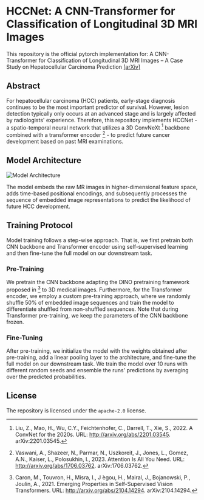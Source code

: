 # HCCNet: A CNN-Transformer for Classification of Longitudinal 3D MRI Images

This repository is the official pytorch implementation for: A CNN-Transformer for Classification of Longitudinal 3D MRI Images – A Case Study on Hepatocellular Carcinoma Prediction [[arXiv]](https://arxiv.org/abs/2501.10733)


## Abstract

For hepatocellular carcinoma (HCC) patients, early-stage diagnosis continues to be the most important predictor of survival. However, lesion detection typically only occurs at an advanced stage and is largely affected by radiologists' experience. Therefore, this repository implements HCCNet - a spatio-temporal neural network that utilizes a 3D ConvNeXt [^1] backbone combined with a transformer encoder [^2] - to predict future cancer development based on past MRI examinations.

## Model Architecture

![Model Architecture](https://github.com/jmnolte/thesis/blob/master/report/figure_outline.png)

The model embeds the raw MR images in higher-dimensional feature space, adds time-based positional encodings, and subsequently processes the sequence of embedded image representations to predict the likelihood of future HCC development.

## Training Protocol

Model training follows a step-wise approach. That is, we first pretrain both CNN backbone and Transformer encoder using self-supervised learning and then fine-tune the full model on our downstream task.

### Pre-Training

We pretrain the CNN backbone adapting the DINO pretraining framework proposed in [^3] to 3D medical images. Furthermore, for the Transformer encoder, we employ a custom pre-training approach, where we randomly shuffle 50% of embedded image sequences and train the model to differentiate shuffled from non-shuffled sequences. Note that during Transformer pre-training, we keep the parameters of the CNN backbone frozen.

### Fine-Tuning

After pre-training, we initialize the model with the weights obtained after pre-training, add a linear pooling layer to the architecture, and fine-tune the full model on our downstream task. We train the model over 10 runs with different random seeds and ensemble the runs' predictions by averaging over the predicted probabilities. 

<!---

## Results

<table>
  <thead>
    <tr>
      <th colspan="3"></th>
      <th colspan="2">Random init</th>
      <th colspan="2">Pretrained init</th>
      <th colspan="1"></th>
    </tr>
    <tr>
      <th>Modality</th>
      <th>Architecture</th>
      <th>Params</th>
      <th>AUPRC</th>
      <th>AUROC</th>
      <th>AUPRC</th>
      <th>AUROC</th>
      <th>Downloads</th>
    </tr>
  </thead>
  <tbody>
    <tr>
      <td>DW-MRI</td>
      <td>HCCNet-F</td>
      <td>12.4M</td>
      <td>0.286</td>
      <td>0.706</td>
      <td>0.690</td>
      <td>0.916</td>
      <td><a href="https://drive.google.com/file/d/1nz3L3FJRdo8fB3AHVqzO5nkyf9FQFvpg/view?usp=sharing" >model weights</a></td>
    </tr>
    <tr>
      <td></td>
      <td>HCCNet-P</td>
      <td>22.0M</td>
      <td>0.309</td>
      <td>0.715</td>
      <td>0.744</td>
      <td>0.936</td>
      <td><a href="https://drive.google.com/file/d/1F9zDDAfxMfzVKSHg8eavjK5DV8t9gGRF/view?usp=sharing" >model weights</a></td>
    </tr>
    <tr>
      <td></td>
      <td>HCCNet-N</td>
      <td>45.9M</td>
      <td>0.269</td>
      <td>0.712</td>
      <td>0.689</td>
      <td>0.930</td>
      <td><a href="https://drive.google.com/file/d/17PFeHEHT-yb7nDKY5hcMmeulptSON9bQ/view?usp=sharing" >model weights</a></td>
    </tr>
    <tr>
      <td></td>
      <td>HCCNet-T</td>
      <td>72.4M</td>
      <td>0.311</td>
      <td>0.717</td>
      <td>0.624</td>
      <td>0.928</td>
      <td><a href="https://drive.google.com/file/d/1XlgSBT_2-fFyVgSimmjvw8jB9A5yp57S/view?usp=sharing" >model weights</a></td>
    </tr>
    <tr>
      <td>T1 DCE-MRI</td>
      <td>HCCNet-F</td>
      <td>12.4M</td>
      <td>0.389</td>
      <td>0.755</td>
      <td>0.436</td>
      <td>0.790</td>
      <td><a href="https://drive.google.com/file/d/1UNWm6OhhPFc_e_STdRRzTIPC_pLWtBBy/view?usp=sharing" >model weights</a></td>
    </tr>
    <tr>
      <td></td>
      <td>HCCNet-P</td>
      <td>22.0M</td>
      <td>0.402</td>
      <td>0.773</td>
      <td>0.450</td>
      <td>0.777</td>
      <td><a href="https://drive.google.com/file/d/1D2kB7LjmetJjLGAIUlK6pO-kLOJEEHxr/view?usp=sharing" >model weights</a></td>
    </tr>
    <tr>
      <td></td>
      <td>HCCNet-N</td>
      <td>45.9M</td>
      <td>0.340</td>
      <td>0.746</td>
      <td>0.388</td>
      <td>0.727</td>
      <td><a href="https://drive.google.com/file/d/1prpkZ6N2wyJZ5_HbCEuSmmSBax3PYVhW/view?usp=sharing" >model weights</a></td>
    </tr>
    <tr>
      <td></td>
      <td>HCCNet-T</td>
      <td>72.4M</td>
      <td>0.361</td>
      <td>0.751</td>
      <td>0.535</td>
      <td>0.779</td>
      <td><a href="https://drive.google.com/file/d/1cRX8bJBYVxura9_txlwTWeJtUcdQJJay/view?usp=sharing" >model weights</a></td>
    </tr>
    <tr>
      <td>T1 IOP & T2-MRI</td>
      <td>HCCNet-F</td>
      <td>12.4M</td>
      <td>0.427</td>
      <td>0.672</td>
      <td>0.223</td>
      <td>0.615</td>
      <td><a href="https://drive.google.com/file/d/1wkoDKHlBxTyYyuy2TBG6XWQyOu8hjZDc/view?usp=sharing" >model weights</a></td>
    </tr>
    <tr>
      <td></td>
      <td>HCCNet-P</td>
      <td>22.0M</td>
      <td>0.349</td>
      <td>0.675</td>
      <td>0.282</td>
      <td>0.666</td>
      <td><a href="https://drive.google.com/file/d/1XcYeggfQKC7RE3ZAKGZ7E8G97djEtLcX/view?usp=sharing" >model weights</a></td>
    </tr>
    <tr>
      <td></td>
      <td>HCCNet-N</td>
      <td>45.9M</td>
      <td>0.319</td>
      <td>0.642</td>
      <td>0.338</td>
      <td>0.703</td>
      <td><a href="https://drive.google.com/file/d/1VYXmZzFYNfCtd160JBtjXjSA_pphwWCV/view?usp=sharing" >model weights</a></td>
    </tr>
    <tr>
      <td></td>
      <td>HCCNet-T</td>
      <td>72.4M</td>
      <td>0.298</td>
      <td>0.632</td>
      <td>0.268</td>
      <td>0.665</td>
      <td><a href="https://drive.google.com/file/d/1y-kkamZEHqGJbhjzUOaCpzbuXibJZQN-/view?usp=sharing" >model weights</a></td>
    </tr>
  </tbody>
</table>

Diffusion weighted MRI's (i.e., DW-MRI) compose a four channel image with diffusion coefficients `b = 0, 150, 400, and 800`. Contrarily, dynamic contrast enhanced T1 weighted MRIs comprise of one pre-contrast and three post-contrast (i.e., late aterial, portal venous, and delayed phase) scans. T1 IOP & T2-MRI comprise T1-weighted in- and out-of-phase MRI as well as T2-weighted MRI with short and long echo times.

## Future Additions

- [x] Add results for diffusion MRI
- [x] Add results for T1 contrast enhanced MRI
- [x] Add results for T1 in- and out-of-phase and T2 MRI 

--->

## License

The repository is licensed under the `apache-2.0` license.

[^1]: Liu, Z., Mao, H., Wu, C.Y., Feichtenhofer, C., Darrell, T., Xie, S., 2022. A ConvNet for the 2020s. URL: http://arxiv.org/abs/2201.03545. arXiv:2201.03545.
[^2]: Vaswani, A., Shazeer, N., Parmar, N., Uszkoreit, J., Jones, L., Gomez, A.N., Kaiser, L., Polosukhin, I., 2023. Attention Is All You Need. URL: http://arxiv.org/abs/1706.03762. arXiv:1706.03762.
[^3]: Caron, M., Touvron, H., Misra, I., J ́egou, H., Mairal, J., Bojanowski, P., Joulin, A., 2021. Emerging Properties in Self-Supervised Vision Transformers. URL: http://arxiv.org/abs/2104.14294. arXiv:2104.14294.
